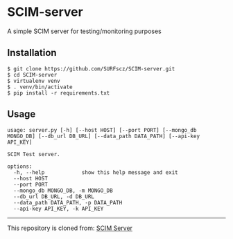 # SCIM-server

A simple SCIM server for testing/monitoring purposes

## Installation

```
$ git clone https://github.com/SURFscz/SCIM-server.git
$ cd SCIM-server
$ virtualenv venv
$ . venv/bin/activate
$ pip install -r requirements.txt
```

## Usage

```
usage: server.py [-h] [--host HOST] [--port PORT] [--mongo_db MONGO_DB] [--db_url DB_URL] [--data_path DATA_PATH] [--api-key API_KEY]

SCIM Test server.

options:
  -h, --help            show this help message and exit
  --host HOST
  --port PORT
  --mongo_db MONGO_DB, -m MONGO_DB
  --db_url DB_URL, -d DB_URL
  --data_path DATA_PATH, -p DATA_PATH
  --api-key API_KEY, -k API_KEY
```

---

This repository is cloned from: [SCIM Server](https://github.com/HarryKodden/scim)
